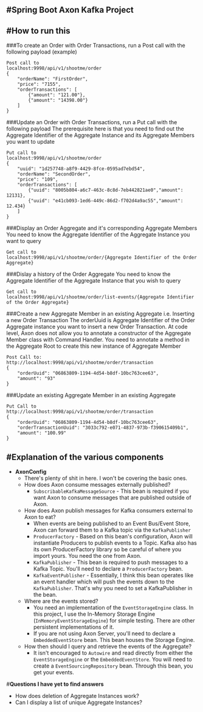 #**Spring Boot Axon Kafka Project**
---


#**How to run this**
---

###To create an Order with Order Transactions, run a Post call with the following payload (example)
```
Post call to   
localhost:9998/api/v1/shootme/order
{
	"orderName": "FirstOrder",
    "price": "7155",
    "orderTransactions": [
        {"amount": "121.00"},
        {"amount": "14398.00"}
    ]
}
```

###Update an Order with Order Transactions, run a Put call with the following payload
The prerequisite here is that you need to find out the Aggregate Identifier of the Aggregate Instance and its Aggregate Members you want to update
```
Put call to   
localhost:9998/api/v1/shootme/order
{
    "uuid": "1d257748-a8f9-4429-8fce-0595ad7ebd54",
	"orderName": "SecondOrder",
    "price": "109",
    "orderTransactions": [
        {"uuid": "8005b804-a6c7-463c-8c8d-7eb442821ae0","amount": 12131},
        {"uuid": "e41cb093-1ed6-449c-86d2-f702d4a9ac55","amount": 12.434}
    ]
}
```

###Display an Order Aggregate and it's corresponding Aggregate Members
You need to know the Aggregate Identifier of the Aggregate Instance you want to query
```
Get call to   
localhost:9998/api/v1/shootme/order/{Aggregate Identifier of the Order Aggregate}
```

###Dislay a history of the Order Aggregate
You need to know the Aggregate Identifier of the Aggregate Instance that you wish to query
```
Get call to   
localhost:9998/api/v1/shootme/order/list-events/{Aggregate Identifier of the Order Aggregate}
```

###Create a new Aggregate Member in an existing Aggregate
i.e. Inserting a new Order Transaction
The orderUuid is Aggregate Identifier of the Order Aggregate instance you want to insert a new Order Transaction.
At code level, Axon does not allow you to annotate a constructor of the Aggregate Member class with Command Handler.
You need to annotate a method in the Aggregate Root to create this new instance of Aggregate Member 
```
Post Call to:   
http://localhost:9998/api/v1/shootme/order/transaction
{
    "orderUuid": "06863809-1194-4d54-b8df-10bc763cee63",
    "amount": "93"
}
```

###Update an existing Aggregate Member in an existing Aggregate
```
Put Call to   
http://localhost:9998/api/v1/shootme/order/transaction
{
    "orderUuid": "06863809-1194-4d54-b8df-10bc763cee63",
    "orderTransactionUuid": "3033c792-e071-4837-973b-f390615409b1",
	"amount": "100.99"
}
```

#**Explanation of the various components**
---
* **AxonConfig** 
    - There's plenty of shit in here. I won't be covering the basic ones.
    * How does Axon consume messages externally published?
        * ```SubscribableKafkaMessageSource``` - This bean is required if you want Axon to consume messages that are published outside of Axon.
    * How does Axon publish messages for Kafka consumers external to Axon to eat?
        * When events are being published to an Event Bus/Event Store, Axon can forward them to a Kafka topic via the ```KafkaPublisher```
        * ```ProducerFactory``` - Based on this bean's configuration, Axon will instantiate Producers to publish events to a Topic. Kafka also has its own ProducerFactory library so be careful of where you import yours. You need the one from Axon.
        * ```KafkaPublisher``` - This bean is required to push messages to a Kafka Topic. You'll need to declare a ```ProducerFactory``` bean.
        * ```KafkaEventPublisher``` - Essentially, I think this bean operates like an event handler which will push the events down to the ```KafkaPublisher```. That's why you need to set a KafkaPublisher in the bean.
    * Where are the events stored?
        * You need an implementation of the ```EventStorageEngine``` class. In this project, I use the In-Memory Storage Engine (```InMemoryEventStorageEngine```) for simple testing. There are other persistent implementations of it.
        * If you are not using Axon Server, you'll need to declare a ```EmbeddedEventStore``` bean. This bean houses the Storage Engine. 
    * How then should I query and retrieve the events of the Aggregate?
        * It isn't encouraged to ```Autowire``` and read directly from either the ```EventStorageEngine``` or the ```EmbeddedEventStore```. You will need to create a ```EventSourcingRepository``` bean. Through this bean, you get your events. 
        
#**Questions I have yet to find answers**
* How does deletion of Aggregate Instances work?
* Can I display a list of unique Aggregate Instances?
